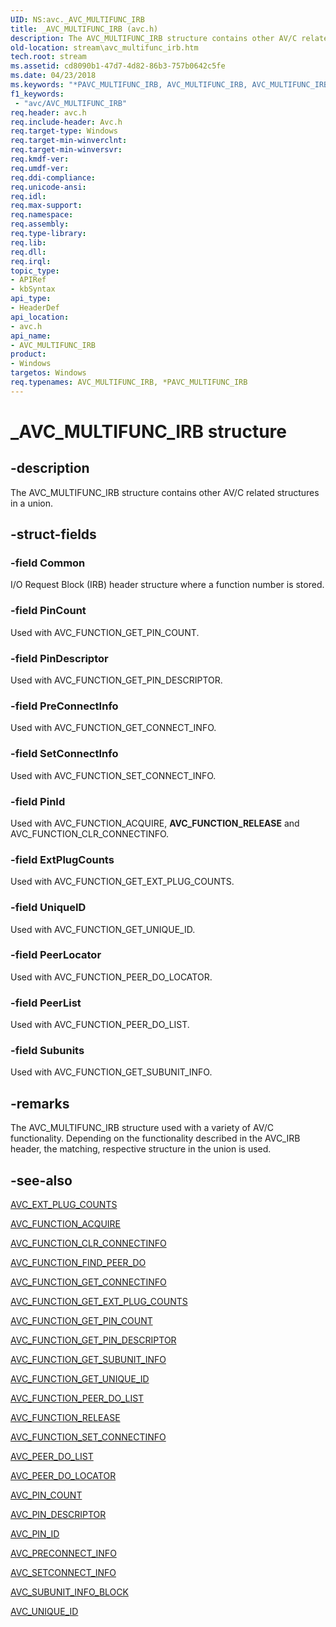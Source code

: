 ```yaml
---
UID: NS:avc._AVC_MULTIFUNC_IRB
title: _AVC_MULTIFUNC_IRB (avc.h)
description: The AVC_MULTIFUNC_IRB structure contains other AV/C related structures in a union.
old-location: stream\avc_multifunc_irb.htm
tech.root: stream
ms.assetid: cd8090b1-47d7-4d82-86b3-757b0642c5fe
ms.date: 04/23/2018
ms.keywords: "*PAVC_MULTIFUNC_IRB, AVC_MULTIFUNC_IRB, AVC_MULTIFUNC_IRB structure [Streaming Media Devices], PAVC_MULTIFUNC_IRB, PAVC_MULTIFUNC_IRB structure pointer [Streaming Media Devices], _AVC_MULTIFUNC_IRB, avc/AVC_MULTIFUNC_IRB, avc/PAVC_MULTIFUNC_IRB, avcref_99cf5d79-48d7-4b86-80a7-9de22cc2f29e.xml, stream.avc_multifunc_irb"
f1_keywords:
 - "avc/AVC_MULTIFUNC_IRB"
req.header: avc.h
req.include-header: Avc.h
req.target-type: Windows
req.target-min-winverclnt: 
req.target-min-winversvr: 
req.kmdf-ver: 
req.umdf-ver: 
req.ddi-compliance: 
req.unicode-ansi: 
req.idl: 
req.max-support: 
req.namespace: 
req.assembly: 
req.type-library: 
req.lib: 
req.dll: 
req.irql: 
topic_type:
- APIRef
- kbSyntax
api_type:
- HeaderDef
api_location:
- avc.h
api_name:
- AVC_MULTIFUNC_IRB
product:
- Windows
targetos: Windows
req.typenames: AVC_MULTIFUNC_IRB, *PAVC_MULTIFUNC_IRB
---
```


# _AVC_MULTIFUNC_IRB structure


## -description


The AVC_MULTIFUNC_IRB structure contains other AV/C related structures in a union.


## -struct-fields




### -field Common

 I/O Request Block (IRB) header structure where a function number is stored.


### -field PinCount

Used with AVC_FUNCTION_GET_PIN_COUNT.


### -field PinDescriptor

Used with AVC_FUNCTION_GET_PIN_DESCRIPTOR.


### -field PreConnectInfo

Used with AVC_FUNCTION_GET_CONNECT_INFO.


### -field SetConnectInfo

Used with AVC_FUNCTION_SET_CONNECT_INFO.


### -field PinId

Used with AVC_FUNCTION_ACQUIRE, <b>AVC_FUNCTION_RELEASE</b> and AVC_FUNCTION_CLR_CONNECTINFO.


### -field ExtPlugCounts

Used with AVC_FUNCTION_GET_EXT_PLUG_COUNTS.


### -field UniqueID

Used with AVC_FUNCTION_GET_UNIQUE_ID.


### -field PeerLocator

Used with AVC_FUNCTION_PEER_DO_LOCATOR.


### -field PeerList

Used with AVC_FUNCTION_PEER_DO_LIST.


### -field Subunits

Used with AVC_FUNCTION_GET_SUBUNIT_INFO.


## -remarks



The AVC_MULTIFUNC_IRB structure used with a variety of AV/C functionality. Depending on the functionality described in the AVC_IRB header, the matching, respective structure in the union is used.




## -see-also




<a href="https://docs.microsoft.com/windows-hardware/drivers/ddi/avc/ns-avc-_avc_ext_plug_counts">AVC_EXT_PLUG_COUNTS</a>



<a href="https://docs.microsoft.com/windows-hardware/drivers/stream/avc-function-acquire">AVC_FUNCTION_ACQUIRE</a>



<a href="https://docs.microsoft.com/windows-hardware/drivers/stream/avc-function-clr-connectinfo">AVC_FUNCTION_CLR_CONNECTINFO</a>



<a href="https://docs.microsoft.com/windows-hardware/drivers/stream/avc-function-find-peer-do">AVC_FUNCTION_FIND_PEER_DO</a>



<a href="https://docs.microsoft.com/windows-hardware/drivers/stream/avc-function-get-connectinfo">AVC_FUNCTION_GET_CONNECTINFO</a>



<a href="https://docs.microsoft.com/windows-hardware/drivers/stream/avc-function-get-ext-plug-counts">AVC_FUNCTION_GET_EXT_PLUG_COUNTS</a>



<a href="https://docs.microsoft.com/windows-hardware/drivers/stream/avc-function-get-pin-count">AVC_FUNCTION_GET_PIN_COUNT</a>



<a href="https://docs.microsoft.com/windows-hardware/drivers/stream/avc-function-get-pin-descriptor">AVC_FUNCTION_GET_PIN_DESCRIPTOR</a>



<a href="https://docs.microsoft.com/windows-hardware/drivers/stream/avc-function-get-subunit-info">AVC_FUNCTION_GET_SUBUNIT_INFO</a>



<a href="https://docs.microsoft.com/windows-hardware/drivers/stream/avc-function-get-unique-id">AVC_FUNCTION_GET_UNIQUE_ID</a>



<a href="https://docs.microsoft.com/windows-hardware/drivers/stream/avc-function-peer-do-list">AVC_FUNCTION_PEER_DO_LIST</a>



<a href="https://docs.microsoft.com/windows-hardware/drivers/stream/avc-function-release">AVC_FUNCTION_RELEASE</a>



<a href="https://docs.microsoft.com/windows-hardware/drivers/stream/avc-function-set-connectinfo">AVC_FUNCTION_SET_CONNECTINFO</a>



<a href="https://docs.microsoft.com/windows-hardware/drivers/ddi/avc/ns-avc-_avc_peer_do_list">AVC_PEER_DO_LIST</a>



<a href="https://docs.microsoft.com/windows-hardware/drivers/ddi/avc/ns-avc-_avc_peer_do_locator">AVC_PEER_DO_LOCATOR</a>



<a href="https://docs.microsoft.com/windows-hardware/drivers/ddi/avc/ns-avc-_avc_pin_count">AVC_PIN_COUNT</a>



<a href="https://docs.microsoft.com/windows-hardware/drivers/ddi/avc/ns-avc-_avc_pin_descriptor">AVC_PIN_DESCRIPTOR</a>



<a href="https://docs.microsoft.com/windows-hardware/drivers/ddi/avc/ns-avc-_avc_pin_id">AVC_PIN_ID</a>



<a href="https://docs.microsoft.com/windows-hardware/drivers/ddi/avc/ns-avc-_avc_preconnect_info">AVC_PRECONNECT_INFO</a>



<a href="https://docs.microsoft.com/windows-hardware/drivers/ddi/avc/ns-avc-_avc_setconnect_info">AVC_SETCONNECT_INFO</a>



<a href="https://docs.microsoft.com/windows-hardware/drivers/ddi/avc/ns-avc-_avc_subunit_info_block">AVC_SUBUNIT_INFO_BLOCK</a>



<a href="https://docs.microsoft.com/windows-hardware/drivers/ddi/avc/ns-avc-_avc_unique_id">AVC_UNIQUE_ID</a>
 

 


